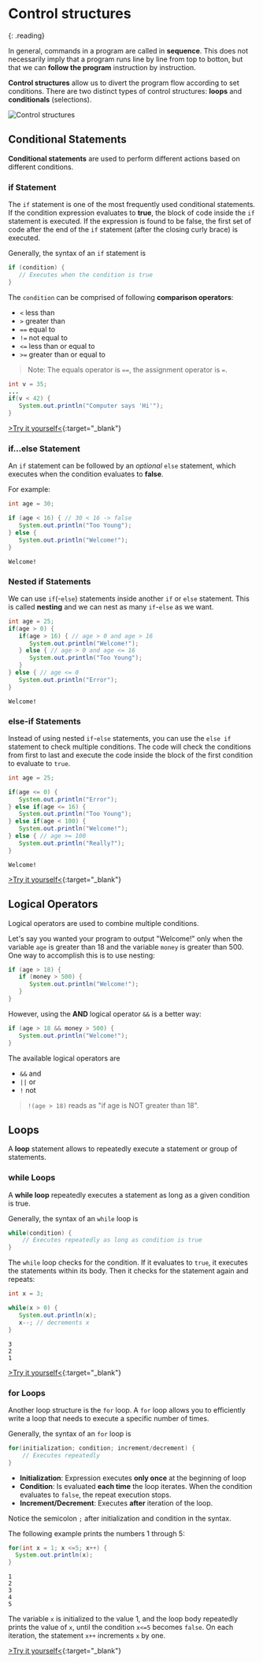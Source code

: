 # Control structures
{: .reading}

In general, commands in a program are called in **sequence**. This does not necessarily imply that a program runs line by line from top to botton, but that we can **follow the program** instruction by instruction.

**Control structures** allow us to divert the program flow according to set conditions. There are two distinct types of control structures: **loops** and **conditionals** (selections).

![Control structures](../assets/img/cc2_prog_flow.gif)

## Conditional Statements
 
**Conditional statements** are used to perform different actions based on different conditions.

### if Statement
The ``if`` statement is one of the most frequently used conditional statements.
If the condition expression evaluates to **true**, the block of code inside the ``if`` statement is executed. If the expression is found to be false, the first set of code after the end of the ``if`` statement (after the closing curly brace) is executed.

Generally, the syntax of an ``if`` statement is
````java
if (condition) {
   // Executes when the condition is true
}
````

The ``condition`` can be comprised of following **comparison operators**:
- ``<`` less than
- ``>`` greater than
- ``==`` equal to
- ``!=`` not equal to
- ``<=`` less than or equal to
- ``>=`` greater than or equal to

> Note: The equals operator is `==`, the assignment operator is `=`.

````java
int v = 35;
...
if(v < 42) {
   System.out.println("Computer says 'Hi'");
}
````
[>Try it yourself<](https://repl.it/@m0stlyharmless/MCIAppExIf#Main.java){:target="_blank"}

### if...else Statement
An ``if`` statement can be followed by an *optional* ``else`` statement, which executes when the condition evaluates to **false**.

For example:
````java
int age = 30;

if (age < 16) { // 30 < 16 -> false
   System.out.println("Too Young");
} else { 
   System.out.println("Welcome!");
}
````
````plaintext
Welcome!
````

### Nested if Statements
We can use ``if``(-``else``) statements inside another ``if`` or ``else`` statement. This is called **nesting** and we can nest as many ``if``-``else`` as we want.

````java
int age = 25;
if(age > 0) {
   if(age > 16) { // age > 0 and age > 16
      System.out.println("Welcome!");
   } else { // age > 0 and age <= 16
      System.out.println("Too Young");
   }
} else { // age <= 0
   System.out.println("Error");
}
````
````plaintext
Welcome!
````

### else-if Statements

Instead of using nested ``if``-``else`` statements, you can use the ``else if`` statement to check multiple conditions. The code will check the conditions from first to last and execute the code inside the block of the first condition to evaluate to ``true``.

````java
int age = 25;

if(age <= 0) {
   System.out.println("Error");
} else if(age <= 16) {
   System.out.println("Too Young");
} else if(age < 100) {
   System.out.println("Welcome!");
} else { // age >= 100
   System.out.println("Really?");
}
````
````plaintext
Welcome!
````
[>Try it yourself<](https://repl.it/@m0stlyharmless/MCIAppExElseIf#Main.java){:target="_blank"}

## Logical Operators

Logical operators are used to combine multiple conditions.

Let's say you wanted your program to output "Welcome!" only when the variable ``age`` is greater than 18 and the variable ``money`` is greater than 500.
One way to accomplish this is to use nesting:
````java
if (age > 18) {
   if (money > 500) {
      System.out.println("Welcome!");
   }
}
````

However, using the **AND** logical operator ``&&`` is a better way:
````java
if (age > 18 && money > 500) {
   System.out.println("Welcome!");
}
````

The available logical operators are
- ``&&`` and
- ``||`` or
- ``!`` not

> ``!(age > 18)`` reads as "if age is NOT greater than 18".

## Loops

A **loop** statement allows to repeatedly execute a statement or group of statements.

### while Loops
A **while loop** repeatedly executes a statement as long as a given condition is true.

Generally, the syntax of an ``while`` loop is
````java
while(condition) {
    // Executes repeatedly as long as condition is true
}
````

The ``while`` loop checks for the condition. If it evaluates to ``true``, it executes the statements within its body. Then it checks for the statement again and repeats:

````java
int x = 3;

while(x > 0) {
   System.out.println(x);
   x--; // decrements x
}
````
````plaintext
3
2
1
````
[>Try it yourself<](https://repl.it/@m0stlyharmless/MCIAppExWhile#Main.java){:target="_blank"}

### for Loops
Another loop structure is the ``for`` loop. A ``for`` loop allows you to efficiently write a loop that needs to execute a specific number of times.

Generally, the syntax of an ``for`` loop is
````java
for(initialization; condition; increment/decrement) {
    // Executes repeatedly
}
````

- **Initialization**: Expression executes **only once** at the beginning of loop
- **Condition**: Is evaluated **each time** the loop iterates. When the condition evaluates to `false`, the repeat execution stops.
- **Increment/Decrement**: Executes **after** iteration of the loop.

Notice the semicolon `;` after initialization and condition in the syntax.

The following example prints the numbers 1 through 5:
````java
for(int x = 1; x <=5; x++) {
  System.out.println(x);
}
````
````plaintext
1
2
3
4
5
````

The variable ``x`` is initialized to the value 1, and the loop body repeatedly prints the value of ``x``, until the condition ``x<=5`` becomes ``false``. On each iteration, the statement ``x++`` increments ``x`` by one.

[>Try it yourself<](https://repl.it/@m0stlyharmless/MCIAppExFor#Main.java){:target="_blank"}
